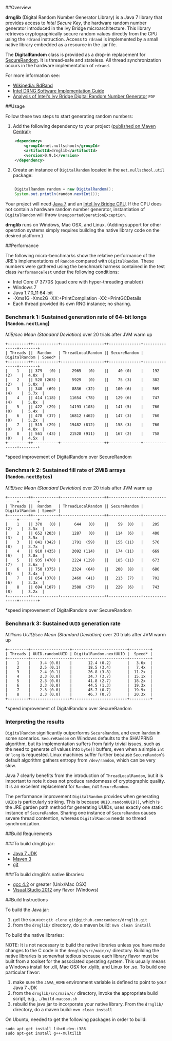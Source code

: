 ##Overview

**drnglib** (Digital Random Number Generator Library) is a Java 7 library that provides access to _Intel Secure Key_,
the hardware random number generator introduced in the Ivy Bridge microarchitecture. This library retrieves
cryptographically secure random values directly from the CPU using the `rdrand` instruction. Access to `rdrand` is
implemented by a small native library embedded as a resource in the .jar file.

The **DigitalRandom** class is provided as a drop-in replacement for
[SecureRandom](http://docs.oracle.com/javase/7/docs/api/java/security/SecureRandom.html). It is thread-safe and
stateless. All thread synchronization occurs in the hardware implementation of `rdrand`.

For more information see:
* [Wikipedia: RdRand](http://en.wikipedia.org/wiki/RdRand)
* [Intel DRNG Software Implementation Guide](http://software.intel.com/en-us/articles/intel-digital-random-number-generator-drng-software-implementation-guide)
* [Analysis of Intel's Ivy Bridge Digital Random Number Generator](http://www.cryptography.com/public/pdf/Intel_TRNG_Report_20120312.pdf) `PDF`

##Usage

Follow these two steps to start generating random numbers:

1. Add the following dependency to your project ([published on Maven Central](http://search.maven.org/#search|ga|1|a%3A%22drnglib%22%20g%3A%22net.nullschool%22)):
```xml
    <dependency>
        <groupId>net.nullschool</groupId>
        <artifactId>drnglib</artifactId>
        <version>0.9.1</version>
    </dependency>
```

2. Create an instance of `DigitalRandom` located in the `net.nullschool.util` package:
```java

    DigitalRandom random = new DigitalRandom();
    System.out.println(random.nextInt());
```

Your project will need [Java 7](http://www.oracle.com/technetwork/java/javase/downloads/index.html) and an
[Intel Ivy Bridge CPU](http://en.wikipedia.org/wiki/Ivy_Bridge_%28microarchitecture%29). If the CPU does not contain
a hardware random number generator, instantiation of `DigitalRandom` will throw `UnsupportedOperationException`.

**drnglib** runs on Windows, Mac OSX, and Linux. (Adding support for other operation systems simply requires building
the native library code on the desired platform.)

##Performance

The following micro-benchmarks show the relative performance of the JRE's implementations of `Random`
compared with `DigitalRandom`. These numbers were gathered using the benchmark harness contained in the test
class `PerformanceTest` under the following conditions:

* Intel Core i7 3770S (quad core with hyper-threading enabled)
* Windows 7
* Java 1.7.0_11 64-bit
* -Xms1G -Xmx2G -XX:+PrintCompilation -XX:+PrintGCDetails
* Each thread provided its own RNG instance; no sharing.

### Benchmark 1: Sustained generation rate of 64-bit longs (`Random.nextLong`)
_MiB/sec Mean (Standard Deviation)_ over 20 trials after JVM warm up

    +---------++-----------+-------------------++--------------+---------------+--------+
    | Threads ||  Random   | ThreadLocalRandom || SecureRandom | DigitalRandom | Speed* |
    +---------++-----------+-------------------++--------------+---------------+--------+
    |    1    || 379   (0) |     2965   (0)    ||    40 (0)    |    192 (2)    |  4.8x  |
    |    2    || 528 (263) |     5929   (0)    ||    75 (3)    |    382 (2)    |  5.0x  |
    |    3    || 340  (69) |     8836  (32)    ||   100 (6)    |    569 (4)    |  5.7x  |
    |    4    || 414 (118) |    11654  (78)    ||   129 (6)    |    747 (4)    |  5.8x  |
    |    5    || 422  (29) |    14193 (103)    ||   141 (5)    |    760 (0)    |  5.4x  |
    |    6    || 478  (37) |    16812 (462)    ||   147 (3)    |    760 (0)    |  5.2x  |
    |    7    || 515  (29) |    19482 (812)    ||   158 (3)    |    760 (0)    |  4.8x  |
    |    8    || 561  (43) |    21528 (911)    ||   167 (2)    |    758 (0)    |  4.5x  |
    +---------++-----------+-------------------++--------------+---------------+--------+
*speed improvement of DigitalRandom over SecureRandom

### Benchmark 2: Sustained fill rate of 2MiB arrays (`Random.nextBytes`)
_MiB/sec Mean (Standard Deviation)_ over 20 trials after JVM warm up

    +---------++-----------+-------------------++--------------+---------------+--------+
    | Threads ||  Random   | ThreadLocalRandom || SecureRandom | DigitalRandom | Speed* |
    +---------++-----------+-------------------++--------------+---------------+--------+
    |    1    || 370   (0) |      644   (0)    ||    59  (0)   |    205 (2)    |  3.5x  |
    |    2    || 652 (203) |     1287   (0)    ||   114  (6)   |    400 (3)    |  3.5x  |
    |    3    || 841 (342) |     1791  (59)    ||   155 (11)   |    576 (8)    |  3.7x  |
    |    4    || 910 (435) |     2092 (114)    ||   174 (11)   |    669 (6)    |  3.8x  |
    |    5    || 935 (470) |     2224 (129)    ||   185 (11)   |    673 (7)    |  3.6x  |
    |    6    || 750 (375) |     2324  (64)    ||   200  (8)   |    686 (8)    |  3.4x  |
    |    7    || 854 (378) |     2460  (41)    ||   213  (7)   |    702 (6)    |  3.3x  |
    |    8    || 694 (107) |     2508  (37)    ||   229  (6)   |    743 (8)    |  3.2x  |
    +---------++-----------+-------------------++--------------+---------------+--------+
*speed improvement of DigitalRandom over SecureRandom

### Benchmark 3: Sustained `UUID` generation rate
_Millions UUID/sec Mean (Standard Deviation)_ over 20 trials after JVM warm up

    +---------+-----------------+------------------------+---------+
    | Threads | UUID.randomUUID | DigitalRandom.nextUUID |  Speed* |
    +---------+-----------------+------------------------+---------+
    |    1    |    3.4 (0.0)    |       12.4 (0.2)       |   3.6x  |
    |    2    |    2.5 (0.1)    |       18.5 (3.4)       |   7.4x  |
    |    3    |    2.4 (0.1)    |       26.8 (3.8)       |  11.2x  |
    |    4    |    2.3 (0.0)    |       34.7 (3.7)       |  15.1x  |
    |    5    |    2.3 (0.0)    |       41.8 (2.7)       |  18.2x  |
    |    6    |    2.3 (0.0)    |       44.5 (1.3)       |  19.3x  |
    |    7    |    2.3 (0.0)    |       45.7 (0.7)       |  19.9x  |
    |    8    |    2.3 (0.0)    |       46.7 (0.7)       |  20.3x  |
    +---------+-----------------+------------------------+---------+
*speed improvement of DigitalRandom over SecureRandom

### Interpreting the results

`DigitalRandom` significantly outperforms `SecureRandom`, and even `Random` in some scenarios. `SecureRandom` on
Windows defaults to the SHA1PRNG algorithm, but its implementation suffers from fairly trivial issues, such as the
need to generate _all_ values into `byte[]` buffers, even when a simple `int` or `long` is requested. Linux machines
suffer further because `SecureRandom`'s default algorithm gathers entropy from `/dev/random`, which can be very slow.

Java 7 clearly benefits from the introduction of `ThreadLocalRandom`, but it is important to note it does not produce
randomness of cryptographic quality. It is an excellent replacement for `Random`, not `SecureRandom`.

The performance improvement `DigitalRandom` provides when generating `UUID`s is particularly striking. This is because
`UUID.randomUUID()`, which is the JRE garden path method for generating UUIDs, uses exactly one static instance of
`SecureRandom`. Sharing one instance of `SecureRandom` causes severe thread contention, whereas `DigitalRandom`
needs no thread synchronization.

##Build Requirements

###To build drnglib jar:

* [Java 7 JDK](http://www.oracle.com/technetwork/java/javase/downloads/index.html)
* [Maven 3](http://maven.apache.org/)
* [git](http://git-scm.com/)

###To build drnglib's native libraries:

* [gcc 4.2](http://gcc.gnu.org/) or greater (Unix/Mac OSX)
* [Visual Studio 2012](http://www.microsoft.com/visualstudio/eng/downloads#d-2012-express) any flavor (Windows)

##Build Instructions

To build the Java jar:

1. get the source: `git clone git@github.com:cambecc/drnglib.git`
2. from the `drnglib/` directory, do a maven build: `mvn clean install`

To build the native libraries:

NOTE: It is not necessary to build the native libraries unless you have made changes to the C code in the
`drnglib/src/main/c/` directory. Building the native libraries is somewhat tedious because each library flavor
must be built from a toolset for the associated operating system. This usually means a Windows install for .dll,
Mac OSX for .dylib, and Linux for .so. To build one particular flavor:

1. make sure the `JAVA_HOME` environment variable is defined to point to your Java 7 JDK
2. from the `drnglib/src/main/c/` directory, invoke the appropriate build script, e.g., `./build-macosx.sh`
3. rebuild the java jar to incorporate your native library. From the `drnglib/` directory, do a maven build:
`mvn clean install`

On Ubuntu, needed to get the following packages in order to build:

    sudo apt-get install libc6-dev-i386
    sudo apt-get install g++-multilib
